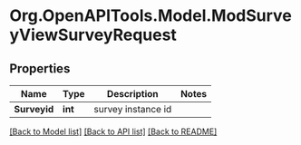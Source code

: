 # Org.OpenAPITools.Model.ModSurveyViewSurveyRequest

## Properties

Name | Type | Description | Notes
------------ | ------------- | ------------- | -------------
**Surveyid** | **int** | survey instance id | 

[[Back to Model list]](../README.md#documentation-for-models) [[Back to API list]](../README.md#documentation-for-api-endpoints) [[Back to README]](../README.md)

